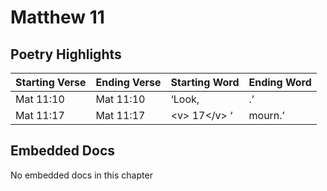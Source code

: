 # Matthew 11

## Poetry Highlights

| Starting Verse | Ending Verse | Starting Word | Ending Word |
| :--- | :--- | :--- | :--- |
| Mat 11:10 | Mat 11:10 | ‘Look, | .’ |
| Mat 11:17 | Mat 11:17 | &lt;v&gt; 17&lt;/v&gt; ‘ | mourn.’ |

## Embedded Docs

No embedded docs in this chapter

